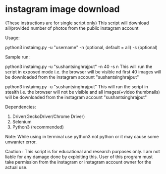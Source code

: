 
# instagram image download

(These instructions are for single script only)
This script will download all/provided number of photos from the public instagram account

Usage:

python3 instaimg.py -u "username" -n <number of photos to be saved>(optional, default = all) -s <y or n> (optional)

Sample run:

python3 instaimg.py -u "sushantsinghrajput" -n 40 -s n 
This will run the script in exposed mode i.e. the browser will be visible nd first 40 images will be downloaded from the instagram account "sushantsinghrajput"

python3 instaimg.py -u "sushantsinghrajput"
This will run the script in  stealth i.e. the browser will not be visible and all images(+video thumbnails) will be downloaded from the instagram account "sushantsinghrajput"

Dependencies:
1) Driver(GeckoDriver/Chrome Driver)
2) Selenium
3) Python3 (recommended)

Note: While using in terminal use python3 not python or it may cause some unwanter error.



Caution : This script is for educational and research purposes only. I am not liable for any damage done by exploiting this. User of this program must take permission from the instagram or instagram account owner for the actual use.
